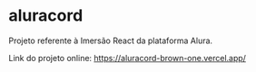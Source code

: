 # aluracord
Projeto referente à Imersão React da plataforma Alura.

Link do projeto online: https://aluracord-brown-one.vercel.app/
